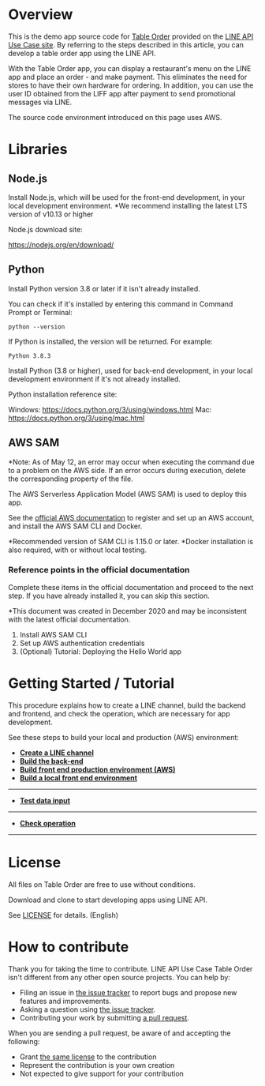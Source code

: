 # Overview

This is the demo app source code for [Table Order](https://lineapiusecase.com/en/usecase/tableorder.html) provided on the [LINE API Use Case site](https://lineapiusecase.com/en/top.html). By referring to the steps described in this article, you can develop a table order app using the LINE API.

With the Table Order app, you can display a restaurant's menu on the LINE app and place an order - and make payment. This eliminates the need for stores to have their own hardware for ordering. In addition, you can use the user ID obtained from the LIFF app after payment to send promotional messages via LINE.

The source code environment introduced on this page uses AWS.


# Libraries

## Node.js

Install Node.js, which will be used for the front-end development, in your local development environment.
*We recommend installing the latest LTS version of v10.13 or higher

Node.js download site:

https://nodejs.org/en/download/

## Python

Install Python version 3.8 or later if it isn't already installed.

You can check if it's installed by entering this command in Command Prompt or Terminal:

```
python --version
```

If Python is installed, the version will be returned. For example:

```
Python 3.8.3
```

Install Python (3.8 or higher), used for back-end development, in your local development environment if it's not already installed.

Python installation reference site:

Windows: https://docs.python.org/3/using/windows.html
Mac: https://docs.python.org/3/using/mac.html

## AWS SAM

*Note: As of May 12, an error may occur when executing the command due to a problem on the AWS side. If an error occurs during execution, delete the corresponding property of the file.

The AWS Serverless Application Model (AWS SAM) is used to deploy this app.

See the [official AWS documentation](https://docs.aws.amazon.com/serverless-application-model/latest/developerguide/serverless-sam-cli-install.html) to register and set up an AWS account, and install the AWS SAM CLI and Docker.

*Recommended version of SAM CLI is 1.15.0 or later.
*Docker installation is also required, with or without local testing.

### Reference points in the official documentation

Complete these items in the official documentation and proceed to the next step. If you have already installed it, you can skip this section.

*This document was created in December 2020 and may be inconsistent with the latest official documentation.

1. Install AWS SAM CLI
1. Set up AWS authentication credentials
1. (Optional) Tutorial: Deploying the Hello World app

# Getting Started / Tutorial

This procedure explains how to create a LINE channel, build the backend and frontend, and check the operation, which are necessary for app development.

See these steps to build your local and production (AWS) environment:

- **[Create a LINE channel](./docs/liff-channel-create.md)**
- **[Build the back-end](./docs/back-end-construction.md)**
- **[Build front end production environment (AWS)](./docs/front-end-construction.md)**
- **[Build a local front end environment](./docs/front-end-development-environment.md)**
***
- **[Test data input](./docs/test-data-charge.md)**
***
- **[Check operation](./docs/validation.md)**
***

# License

All files on Table Order are free to use without conditions.

Download and clone to start developing apps using LINE API.

See [LICENSE](LICENSE) for details. (English)

# How to contribute

Thank you for taking the time to contribute. LINE API Use Case Table Order isn't different from any other open source projects. You can help by:

- Filing an issue in [the issue tracker](https://github.com/line/line-api-use-case-table-order/issues) to report bugs and propose new features and improvements.
- Asking a question using [the issue tracker](https://github.com/line/line-api-use-case-table-order/issues).
- Contributing your work by submitting [a pull request](https://github.com/line/line-api-use-case-table-order/pulls).

When you are sending a pull request, be aware of and accepting the following:

- Grant [the same license](LICENSE) to the contribution
- Represent the contribution is your own creation
- Not expected to give support for your contribution
